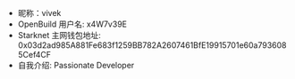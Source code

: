 - 昵称：vivek 
- OpenBuild 用户名: x4W7v39E
- Starknet 主网钱包地址: 0x03d2ad985A881Fe683f1259BB782A2607461BfE19915701e60a7936085Cef4CF
- 自我介绍: Passionate Developer
